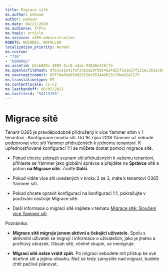 ```yaml
---
title: Migrace sítě
ms.author: pebaum
author: pebaum
ms.date: 04/21/2020
ms.audience: ITPro
ms.topic: article
ms.service: o365-administration
ROBOTS: NOINDEX, NOFOLLOW
localization_priority: Normal
ms.custom:
- "716"
- "6000002"
ms.assetid: b5ab885c-3803-4cc8-adab-94848e226ffb
ms.openlocfilehash: 9f63ce1641faf3cb2a29fd954624d25f5e1e37f135ec361ac09668086d78aa3e
ms.sourcegitcommit: b5f7da89a650d2915dc652449623c78be6247175
ms.translationtype: MT
ms.contentlocale: cs-CZ
ms.lasthandoff: 08/05/2021
ms.locfileid: "54113193"
---
```

# <a name="network-migration"></a>Migrace sítě

Tenant O365 je pravděpodobně přidružený k více Yammer sítím v 1 tenantovi : Konfigurace mnoha sítí. Od 16. října 2018 Yammer už nebude podporovat více sítí Yammer přidružených k jednomu tenantovi. K upřednostňované konfiguraci 1:1 se můžete dostat pomocí migrace sítě.
  
- Pokud chcete zobrazit seznam sítí přidružených k vašemu tenantovi, přihlaste se Yammer jako globální správce a přejděte na **Správce** sítě a potom **na Migrace sítě.** Zvolte **Další**.

- Pokud vidíte více sítí uvedených v kroku 2 ze 3, máte k tenantovi O365 Yammer sítí.

- Pokud chcete opravit konfiguraci na konfiguraci 1:1, pokračujte v používání nástroje Migrace sítě.

- Další informace o migraci sítě najdete v tématu [Migrace sítě: Sloučení více Yammer sítí](https://docs.microsoft.com/yammer/configure-your-yammer-network/consolidate-multiple-yammer-networks).

Poznámka:
  
- **Migrace sítě migruje jenom aktivní a čekající uživatele.** Spolu s aktivními uživateli se migrují i informace o uživatelích, jako je jméno a profilový obrázek. Obsah sítě, včetně skupin, se nemigruje.

- **Migraci sítě nelze vrátit zpět.** Po migraci nebudete mít přístup ke své dceřiné síti a jejímu obsahu. Než se tedy zamyslíte nad migrací, budete chtít pečlivě plánovat.

